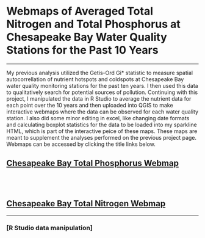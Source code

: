 # Webmaps of Averaged Total Nitrogen and Total Phosphorus at Chesapeake Bay Water Quality Stations for the Past 10 Years
---

My previous analysis utilized the Getis-Ord Gi* statistic to measure spatial autocorrellation of nutrient hotspots and coldspots at Chesapeake Bay water quality monitoring stations for the past ten years. I then used this data to qualitatively search for potential sources of pollution. Continuing with this project, I manipulated the data in R Studio to average the nutrient data for each point over the 10 years and then uploaded into QGIS to make interactive webmaps where the data can be observed for each water quality station. I also did some minor editing in excel, like changing date formats and calculating boxplot statistics for the data to be loaded into my sparkline HTML, which is part of the interactive peice of these maps. These maps are meant to supplement the analyses performed on the previous project page. Webmaps can be accessed by clicking the title links below.

## [Chesapeake Bay Total Phosphorus Webmap](https://rad-sc.github.io/FinalProject_486/qgis2web_finalproject/index.html)
<br><br>
## [Chesapeake Bay Total Nitrogen Webmap](https://rad-sc.github.io/FinalProject_486/qgis2web_finalproject2/index.html) 
---

### [R Studio data manipulation]

